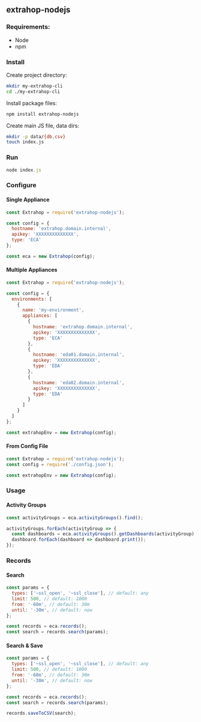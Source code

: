 ## extrahop-nodejs

### Requirements:
- Node
- npm

### Install

Create project directory:
```sh
mkdir my-extrahop-cli
cd ./my-extrahop-cli
```

Install package files:
```sh
npm install extrahop-nodejs
```

Create main JS file, data dirs:
```sh
mkdir -p data/{db,csv}
touch index.js
```

### Run
```js
node index.js
```

### Configure
#### Single Appliance
```js
const Extrahop = require('extrahop-nodejs');

const config = {
  hostname: 'extrahop.domain.internal',
  apikey: 'XXXXXXXXXXXXXX',
  type: 'ECA'
};

const eca = new Extrahop(config);
```

#### Multiple Appliances
```js
const Extrahop = require('extrahop-nodejs');

const config = {
  environments: [
    {
      name: 'my-environment',
      appliances: [
        {
          hostname: 'extrahop.domain.internal',
          apikey: 'XXXXXXXXXXXXXX',
          type: 'ECA'
        },
        {
          hostname: 'eda01.domain.internal',
          apikey: 'XXXXXXXXXXXXXX',
          type: 'EDA'
        },
        {
          hostname: 'eda02.domain.internal',
          apikey: 'XXXXXXXXXXXXXX',
          type: 'EDA'
        }
      ]
    }
  ]
};

const extrahopEnv = new Extrahop(config);
```

#### From Config File
```js
const Extrahop = require('extrahop-nodejs');
const config = require('./config.json');

const extrahopEnv = new Extrahop(config);
```

### Usage

#### Activity Groups
```js
const activityGroups = eca.activityGroups().find();

activityGroups.forEach(activityGroup => {
  const dashboards = eca.activityGroups().getDashboards(activityGroup);
  dashboard.forEach(dashboard => dashboard.print());
});
```

### Records
#### Search
```js
const params = {
  types: ['~ssl_open', '~ssl_close'], // default: any
  limit: 500, // default: 1000
  from: '-60m', // default: 30m
  until: '-30m', // default: now
};

const records = eca.records();
const search = records.search(params);
```

#### Search & Save
```js
const params = {
  types: ['~ssl_open', '~ssl_close'], // default: any
  limit: 500, // default: 1000
  from: '-60m', // default: 30m
  until: '-30m', // default: now
};

const records = eca.records();
const search = records.search(params);

records.saveToCSV(search);
```


